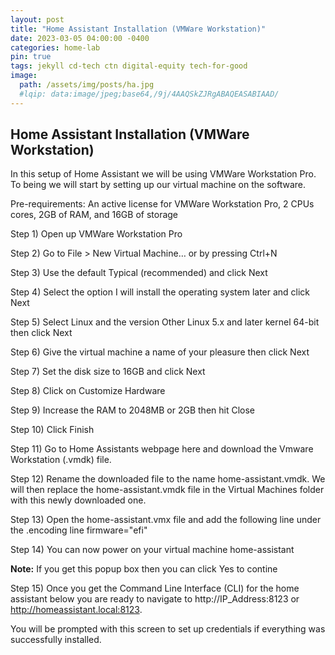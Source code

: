 ```yaml
---
layout: post
title: "Home Assistant Installation (VMWare Workstation)"
date: 2023-03-05 04:00:00 -0400
categories: home-lab
pin: true
tags: jekyll cd-tech ctn digital-equity tech-for-good
image: 
  path: /assets/img/posts/ha.jpg
  #lqip: data:image/jpeg;base64,/9j/4AAQSkZJRgABAQEASABIAAD/
---
```

## Home Assistant Installation (VMWare Workstation)

In this setup of Home Assistant we will be using VMWare Workstation Pro.  To being we will start by setting up our virtual machine on the software.

Pre-requirements: An active license for VMWare Workstation Pro, 2 CPUs cores, 2GB of RAM, and 16GB of storage

Step 1) Open up VMWare Workstation Pro

Step 2) Go to File > New Virtual Machine… or by pressing Ctrl+N

Step 3) Use the default Typical (recommended) and click Next

Step 4) Select the option I will install the operating system later and click Next

Step 5) Select Linux and the version Other Linux 5.x and later kernel 64-bit then click Next

Step 6) Give the virtual machine a name of your pleasure then click Next

Step 7) Set the disk size to 16GB and click Next

Step 8) Click on Customize Hardware

Step 9) Increase the RAM to 2048MB or 2GB then hit Close

Step 10) Click Finish

Step 11) Go to Home Assistants webpage here and download the Vmware Workstation (.vmdk) file.

Step 12) Rename the downloaded file to the name home-assistant.vmdk.  We will then replace the home-assistant.vmdk file in the Virtual Machines folder with this newly downloaded one.

Step 13) Open the home-assistant.vmx file and add the following line under the .encoding line firmware="efi"

Step 14) You can now power on your virtual machine home-assistant

**Note:** If you get this popup box then you can click Yes to contine

Step 15) Once you get the Command Line Interface (CLI) for the home assistant below you are ready to navigate to http://IP_Address:8123 or http://homeassistant.local:8123.


You will be prompted with this screen to set up credentials if everything was successfully installed.